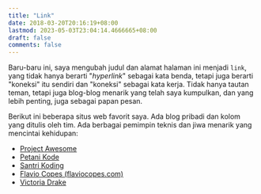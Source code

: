 ```yaml
---
title: "Link"
date: 2018-03-20T20:16:19+08:00
lastmod: 2023-05-03T23:04:14.4666665+08:00
draft: false
comments: false
---
```


Baru-baru ini, saya mengubah judul dan alamat halaman ini menjadi `link`, yang tidak hanya berarti "_hyperlink_" sebagai kata benda, tetapi juga berarti "koneksi" itu sendiri dan "koneksi" sebagai kata kerja. Tidak hanya tautan teman, tetapi juga blog-blog menarik yang telah saya kumpulkan, dan yang lebih penting, juga sebagai papan pesan.

Berikut ini beberapa situs web favorit saya. Ada blog pribadi dan kolom yang ditulis oleh tim. Ada berbagai pemimpin teknis dan jiwa menarik yang mencintai kehidupan:

- [Project Awesome](https://project-awesome.org/)
- [Petani Kode](https://www.petanikode.com/)
- [Santri Koding](https://santrikoding.com/)
- [Flavio Copes (flaviocopes.com)](https://flaviocopes.com/)
- [Victoria Drake](https://victoria.dev/)
